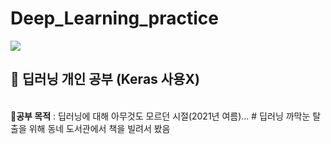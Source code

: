 # Deep_Learning_practice
<img src="https://img.shields.io/badge/Python-3766AB?style=flat-square&logo=Python&logoColor=white"/></a> 
<h2><strong>📗 딥러닝 개인 공부 (Keras 사용X)</strong></h2>
<br>
🔸<strong>공부 목적</strong> 
: 딥러닝에 대해 아무것도 모르던 시절(2021년 여름)...  # 
딥러닝 까막눈 탈출을 위해 동네 도서관에서 책을 빌려서 봤음 

